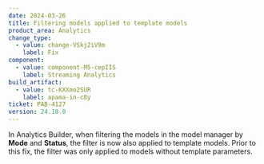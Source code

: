 ```yaml
---
date: 2024-03-26
title: Filtering models applied to template models
product_area: Analytics
change_type:
  - value: change-VSkj2iV9m
    label: Fix
component:
  - value: component-M5-cepIIS
    label: Streaming Analytics
build_artifact:
  - value: tc-KXXmo2SUR
    label: apama-in-c8y
ticket: PAB-4127
version: 24.18.0
---
```

In Analytics Builder, when filtering the models in the model manager by <b>Mode</b> and <b>Status</b>, the filter is now also applied to template models.
Prior to this fix, the filter was only applied to models without template parameters.
